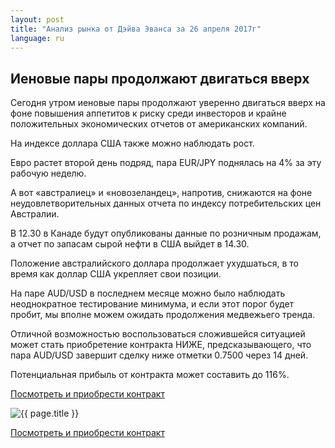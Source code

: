 ```yaml
---
layout: post
title: "Анализ рынка от Дэйва Эванса за 26 апреля 2017г"
language: ru
---
```

##  Иеновые пары продолжают двигаться вверх

Сегодня утром иеновые пары продолжают уверенно двигаться вверх на фоне повышения аппетитов к риску среди инвесторов и крайне положительных экономических отчетов от американских компаний.

На индексе доллара США также можно наблюдать рост.

Евро растет второй день подряд, пара EUR/JPY поднялась на 4% за эту рабочую неделю.

А вот «австралиец» и «новозеландец», напротив, снижаются на фоне неудовлетворительных данных отчета по индексу потребительских цен Австралии.

В 12.30 в Канаде будут опубликованы данные по розничным продажам, а отчет по запасам сырой нефти в США выйдет в 14.30.

Положение австралийского доллара продолжает ухудшаться, в то время как доллар США укрепляет свои позиции.

На паре AUD/USD в последнем месяце можно было наблюдать неоднократное тестирование минимума, и если этот порог будет пробит, мы вполне можем ожидать продолжения медвежьего тренда.

Отличной возможностью воспользоваться сложившейся ситуацией может стать приобретение контракта НИЖЕ, предсказывающего, что пара AUD/USD завершит сделку ниже отметки 0.7500 через 14 дней. 

Потенциальная прибыль от контракта может составить до 116%.

<a href="http://record.binary.com/_bivVDfg8lHux76XffYA0JmNd7ZgqdRLk/1/?market=forex&underlying=frxAUDUSD&formname=higherlower&duration_amount=14&duration_units=d&amount=10&amount_type=payout&expiry_type=duration&barrier=0.75&s=1&t=ZdldeGEnGTL7A6ysvFNJ1J0co5lt24DG" target="_blank">Посмотреть и приобрести контракт</a>

<img src="{{ site.url }}/images/ru-26-apr-17.png" alt="{{ page.title }}"  title="{{ page.title }}">

<a href="%LINK%%?https://www.binary.com/d/trade.cgi?market=forex&underlying=frxAUDUSD&formname=higherlower&duration_amount=14&duration_units=d&amount=10&amount_type=payout&expiry_type=duration&barrier=0.75&s=1&t=ZdldeGEnGTL7A6ysvFNJ1J0co5lt24DG" target="_blank">Посмотреть и приобрести контракт</a>